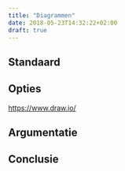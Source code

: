 ```yaml
---
title: "Diagrammen"
date: 2018-05-23T14:32:22+02:00
draft: true
---
```


## Standaard

## Opties
https://www.draw.io/

## Argumentatie

## Conclusie
